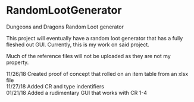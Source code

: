 # RandomLootGenerator
Dungeons and Dragons Random Loot generator 

This project will eventually have a random loot generator that has a fully fleshed out GUI.  Currently, this is my work on said project. 

Much of the reference files will not be uploaded as they are not my property.

11/26/18 Created proof of concept that rolled on an item table from an xlsx file  
11/27/18 Added CR and type indentifiers  
01/21/18 Added a rudimentary GUI that works with CR 1-4
